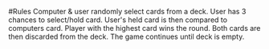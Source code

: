 #Rules
Computer & user randomly select cards from a deck. User has 3 chances to select/hold card. 
User's held card is then compared to computers card. Player with the highest card wins the 
round. Both cards are then discarded from the deck. The game continues until deck is empty.

